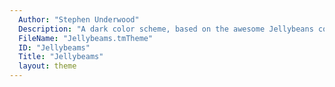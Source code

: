 ```yaml
---
  Author: "Stephen Underwood"
  Description: "A dark color scheme, based on the awesome Jellybeans color scheme for vim"
  FileName: "Jellybeams.tmTheme"
  ID: "Jellybeams"
  Title: "Jellybeams"
  layout: theme
---
```

  